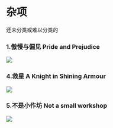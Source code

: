 # 杂项

还未分类或难以分类的

### 1.傲慢与偏见  Pride and Prejudice

![](https://github.com/DreamingCats/GenshitJokes/raw/main/images/傲慢与偏见.png)



### 4.救星   A Knight in Shining Armour

![](https://github.com/DreamingCats/GenshitJokes/raw/main/images/救星.jpg)

### 5.不是小作坊 Not a small workshop

![](https://github.com/DreamingCats/GenshitJokes/raw/main/images/不是小作坊.jpg)